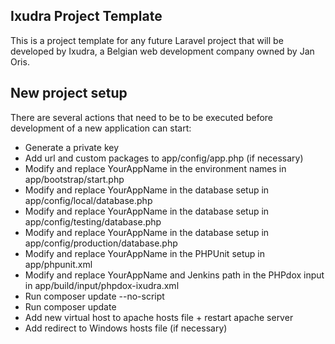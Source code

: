 ## Ixudra Project Template

This is a project template for any future Laravel project that will be developed by Ixudra, a Belgian web development company owned by Jan Oris.


## New project setup

There are several actions that need to be to be executed before development of a new application can start:

 - Generate a private key
 - Add url and custom packages to app/config/app.php (if necessary)
 - Modify and replace YourAppName in the environment names in app/bootstrap/start.php
 - Modify and replace YourAppName in the database setup in app/config/local/database.php
 - Modify and replace YourAppName in the database setup in app/config/testing/database.php
 - Modify and replace YourAppName in the database setup in app/config/production/database.php
 - Modify and replace YourAppName in the PHPUnit setup in app/phpunit.xml
 - Modify and replace YourAppName and Jenkins path in the PHPdox input in app/build/input/phpdox-ixudra.xml
 - Run composer update --no-script
 - Run composer update
 - Add new virtual host to apache hosts file + restart apache server
 - Add redirect to Windows hosts file (if necessary)


